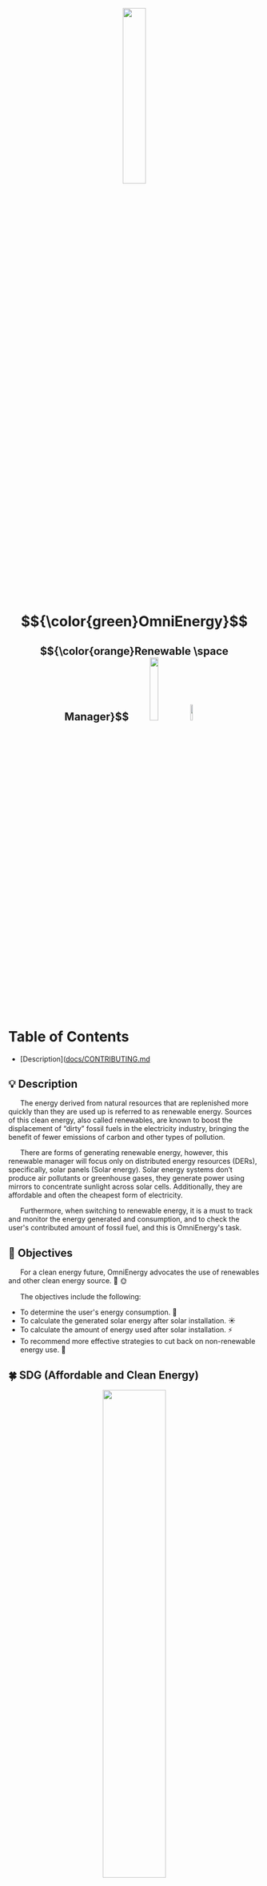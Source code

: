 <p align= "center">
  <img src= "https://user-images.githubusercontent.com/124104881/228203505-3deb5422-0d39-4c9e-bea7-f6fb5e583f18.png" width="30%" height="30%">
</p>
<h1 align= "center"> 
$${\color{green}OmniEnergy}$$

</h1>
<h2 align= "center">
$${\color{orange}Renewable \space Manager}$$
<img src= "https://camo.githubusercontent.com/45810bc571595064e03e7f96f371ddeb2fd5da93eb315d1d6867c4867ae5744f/68747470733a2f2f696d672e736869656c64732e696f2f62616467652f2d56697375616c2053747564696f20436f64652d4642373530423f6c6f676f3d76697375616c73747564696f636f6465266c6f676f436f6c6f723d303037414343267374796c653d666f722d7468652d6261646765266c6f676f57696474683d3330" width="18%" height="18%">
<img src= "https://camo.githubusercontent.com/07d3549c312ea210aed258be6b37b869b2ca69855bf3fb6e822cfe7f707c3e56/68747470733a2f2f696d672e736869656c64732e696f2f62616467652f2d4769744875622d4642373530423f6c6f676f3d676974687562266c6f676f436f6c6f723d313831373137267374796c653d666f722d7468652d6261646765266c6f676f57696474683d3330" width="9.9%" height="9%">
</h2>

# Table of Contents
+ [Description]([docs/CONTRIBUTING.md](#Description)

## :bulb: Description
&nbsp;&nbsp;&nbsp;&nbsp;&nbsp;&nbsp;The energy derived from natural resources that are replenished more quickly than they are used up is referred to as renewable energy. Sources of this clean energy, also called renewables, are known to boost the displacement of “dirty” fossil fuels in the electricity industry, bringing the benefit of fewer emissions of carbon and other types of pollution. 

&nbsp;&nbsp;&nbsp;&nbsp;&nbsp;&nbsp;There are forms of generating renewable energy, however, this renewable manager will focus only on distributed energy resources (DERs), specifically, solar panels (Solar energy). Solar energy systems don’t produce air pollutants or greenhouse gases, they generate power using mirrors to concentrate sunlight across solar cells. Additionally, they are affordable and often the cheapest form of electricity. 

&nbsp;&nbsp;&nbsp;&nbsp;&nbsp;&nbsp;Furthermore, when switching to renewable energy, it is a must to track and monitor the energy generated and consumption, and to check the user's contributed amount of fossil fuel, and this is OmniEnergy's task. 

 
## :mag_right: Objectives
&nbsp;&nbsp;&nbsp;&nbsp;&nbsp;&nbsp;For a clean energy future, OmniEnergy advocates the use of renewables and other clean energy source. :fallen_leaf: :sun_with_face:

&nbsp;&nbsp;&nbsp;&nbsp;&nbsp;&nbsp;The objectives include the following: 
+ To determine the user's energy consumption. :electric_plug:
+ To calculate the generated solar energy after solar installation. :sunny:
+ To calculate the amount of energy used after solar installation. :zap:
+ To recommend more effective strategies to cut back on non-renewable energy use. :house_with_garden:


## :four_leaf_clover: SDG (Affordable and Clean Energy)
<p align="center" >
<img src= "https://exploreasean.ch/wp-content/uploads/2022/10/7_SDG_MakeEveryDayCount_Gifs_GDU1-3.gif" width="50%" height="50%">
</p>

&nbsp;&nbsp;&nbsp;&nbsp;&nbsp;&nbsp;OmniEnergy adresses the 7<sup>th</sup> Sustainable Development Goal: Affordable and Clean Energy.
 
&nbsp;&nbsp;&nbsp;&nbsp;&nbsp;&nbsp;The transition from fossil fuels to generation of renewable energy is encouraged during the present time as it is the key to address the climate crisis. :key: :deciduous_tree: :leaves:

&nbsp;&nbsp;&nbsp;&nbsp;&nbsp;&nbsp;The key to solve the climate crisis is energy. When fossil fuels are used to produce energy, including electricity and heat, a significant portion of the greenhouse gases that cover the Planet and trap solar energy are produced.

&nbsp;&nbsp;&nbsp;&nbsp;&nbsp;&nbsp;With over 75% of all greenhouse gas emissions and almost 90% of all carbon dioxide emissions coming from fossil fuels like coal, oil, and gas, these fuels are by far the biggest cause of climate change in the world.:earth_asia:

&nbsp;&nbsp;&nbsp;&nbsp;&nbsp;&nbsp;The science is clear and concise: emissions must be cut in half by 2030 and reach zero by 2050 in order to prevent the worst effects of climate change. In order to achieve this, we must stop relying on fossil fuels and start putting money into reliable, clean, accessible, and cost-effective alternative energy sources. :partly_sunny:

&nbsp;&nbsp;&nbsp;&nbsp;&nbsp;&nbsp;The sun, wind, water, waste, and heat from the Earth are all abundant sources of renewable energy that replenish themselves naturally with little to no air pollution or greenhouse gases being released into the atmosphere. Hence, these sources must be utilized in order to avoid the consequences of climate-damaging greenhouse gases and health-endangering particles. :cloud_with_lightning_and_rain::stethoscope:

---
### :busts_in_silhouette: Members:
- Aguilar, Rose Ann C. 
- Arenas, Aldrich Amiel A. 
- Montoya, Ram Greggor D. 
- Recto, Nerine Rosette M. 
---

